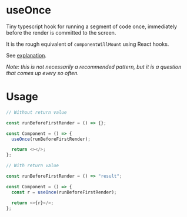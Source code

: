 # useOnce

Tiny typescript hook for running a segment of code once, immediately before the render is committed to the screen.

It is the rough equivalent of `componentWillMount` using React hooks.

See [explanation]().

_Note: this is not necessarily a recommended pattern, but it is a question that comes up every so often._

# Usage

```javascript
// Without return value

const runBeforeFirstRender = () => {};

const Component = () => {
  useOnce(runBeforeFirstRender);

  return <></>;
};

// With return value

const runBeforeFirstRender = () => "result";

const Component = () => {
  const r = useOnce(runBeforeFirstRender);

  return <>{r}</>;
};
```
